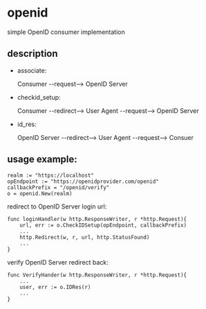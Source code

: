 # openid
simple OpenID consumer implementation

## description

* associate:

  Consumer --request--> OpenID Server

* checkid_setup:

  Consumer --redirect--> User Agent --request-->
  OpenID Server

* id_res:

  OpenID Server --redirect--> User Agent --request--> Consuer

## usage example:
	realm := "https://localhost"
	opEndpoint := "https://openidprovider.com/openid"
	callbackPrefix = "/openid/verify"
	o = openid.New(realm)

redirect to OpenID Server login url:

	func loginHandler(w http.ResponseWriter, r *http.Request){
		url, err := o.CheckIDSetup(opEndpoint, callbackPrefix)
		...
		http.Redirect(w, r, url, http.StatusFound)
		...
	}

verify OpenID Server redirect back:

	func VerifyHander(w http.ResponseWriter, r *http.Request){
		...
		user, err := o.IDRes(r)
		...
	}

